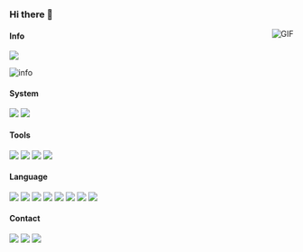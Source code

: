 ### Hi there 👋

<img align="right" alt="GIF" src="https://cdn.jsdelivr.net/gh/xingjiahui/CDN@latest/2020/10/26/4e7c0bddf9113cb320df713cd49c704f.png" />

#### Info

![](http://antzuhl.cn:4000/get/@xingjiahui.readme)




![info](https://github-readme-stats.vercel.app/api?username=xingjiahui&show_icons=true&count_private=true&hide=prs&theme=default_repocard)

#### System

[![](https://img.shields.io/badge/Windows-2004-0078D6?&logo=Windows&logoColor=ffffff)](https://www.microsoftstore.com.cn/software/windows)
[![](https://img.shields.io/badge/Android-10.0-3DDC84?logo=Android&logoColor=ffffff)](https://developer.android.google.cn/)

#### Tools

[![](https://img.shields.io/badge/IntelliJ%20IDEA-2020.1.2-FE305E?logo=IntelliJ%20IDEA&logoColor=ffffff)](https://www.jetbrains.com/)
[![](https://img.shields.io/badge/WebStorm-2019.3.4-00B3FF?logo=WebStorm&logoColor=\FE305E)](https://www.jetbrains.com/)
[![](https://img.shields.io/badge/PyCharm-2020.1.2-1BD88A?logo=PyCharm&logoColor=ffffff)](https://www.jetbrains.com/)
[![](https://img.shields.io/badge/Microsoft%20Edge%20-%2086.0.622.5-366DBF?logo=Microsoft%20Edge&logoColor=ffffff)](https://www.microsoft.com/zh-cn/edge)

#### Language

[![](https://img.shields.io/badge/-C-A8B9CC?logo=C&logoColor=white)]()
[![](https://img.shields.io/badge/-HTML5-E34F26?logo=html5&logoColor=white)]()
[![](https://img.shields.io/badge/-JavaScript-F7DF1E?logo=javascript&logoColor=white)]()
[![](https://img.shields.io/badge/-css3-1572B6?logo=css3&logoColor=white)]()
[![](https://img.shields.io/badge/-Python3-3776AB?logo=python&logoColor=ffffff)]()
[![](https://img.shields.io/badge/-MySQL-4479A1?logo=mysql&logoColor=white)]()
[![](https://img.shields.io/badge/-Linux-FCC624?logo=Linux&logoColor=white)]()
[![](https://img.shields.io/badge/-Git-F05032?logo=git&logoColor=white)]()

#### Contact

[![](https://img.shields.io/badge/-mail-007396?logo=Gmail&logoColor=ffffff)](mailto:admin@mail.plushine.cn)
[![](https://img.shields.io/badge/-Bilibili-007396?logo=Bilibili&logoColor=ffffff)](https://space.bilibili.com/148073456)
[![](https://img.shields.io/badge/-Zhihu-007396?logo=Zhihu&logoColor=ffffff)](https://www.zhihu.com/people/xwnjyd)

